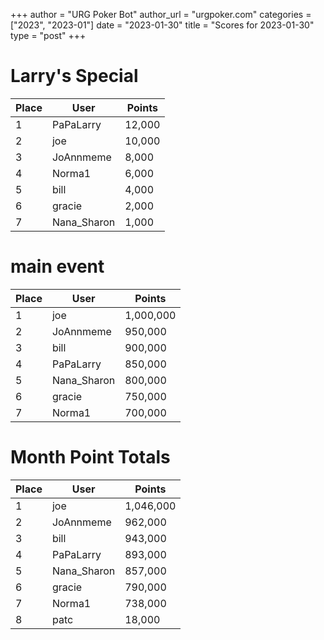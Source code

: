 +++
author = "URG Poker Bot"
author_url = "urgpoker.com"
categories = ["2023", "2023-01"]
date = "2023-01-30"
title = "Scores for 2023-01-30"
type = "post"
+++
# Larry's Special

| Place | User | Points |
|-------|------|--------|
| 1 | PaPaLarry | 12,000 |
| 2 | joe | 10,000 |
| 3 | JoAnnmeme | 8,000 |
| 4 | Norma1 | 6,000 |
| 5 | bill | 4,000 |
| 6 | gracie | 2,000 |
| 7 | Nana_Sharon | 1,000 |

# main event

| Place | User | Points |
|-------|------|--------|
| 1 | joe | 1,000,000 |
| 2 | JoAnnmeme | 950,000 |
| 3 | bill | 900,000 |
| 4 | PaPaLarry | 850,000 |
| 5 | Nana_Sharon | 800,000 |
| 6 | gracie | 750,000 |
| 7 | Norma1 | 700,000 |

# Month Point Totals

| Place | User | Points |
|-------|------|--------|
| 1 | joe | 1,046,000 |
| 2 | JoAnnmeme | 962,000 |
| 3 | bill | 943,000 |
| 4 | PaPaLarry | 893,000 |
| 5 | Nana_Sharon | 857,000 |
| 6 | gracie | 790,000 |
| 7 | Norma1 | 738,000 |
| 8 | patc | 18,000 |
